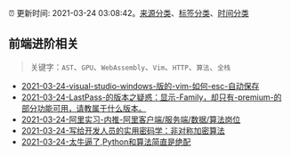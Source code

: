 :alarm_clock: 更新时间: 2021-03-24 03:08:42。[来源分类](../README.md)、[标签分类](../TAGS.md)、[时间分类](../TIMELINE.md)

## 前端进阶相关


> 关键字：`AST`、`GPU`、`WebAssembly`、`Vim`、`HTTP`、`算法`、`全栈`



- [2021-03-24-visual-studio-windows-版的-vim-如何-esc-自动保存](https://www.v2ex.com/t/764535) 
- [2021-03-24-LastPass-的版本之疑惑：显示-Family，却只有-premium-的部分功能可用，请教属于什么版本。](https://www.v2ex.com/t/764531) 
- [2021-03-24-阿里实习-内推-阿里客户端/服务端/数据/算法岗位](https://www.v2ex.com/t/764528) 
- [2021-03-24-写给开发人员的实用密码学：非对称加密算法](https://toutiao.io/k/ajk71ed) 
- [2021-03-24-太牛逼了,Python和算法简直是绝配](https://sec.thief.one/article_content?a_id=e2368f25548a49aa00e7ad6784bc4a41) 